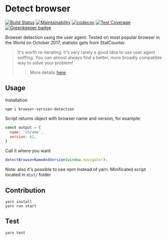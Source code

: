 # Detect browser

[![Build Status](https://travis-ci.org/pure-js/browser-detection.svg?branch=master)](https://travis-ci.org/pure-js/browser-detection)
[![Maintainability](https://api.codeclimate.com/v1/badges/594328cbb539ab26149e/maintainability)](https://codeclimate.com/github/pure-js/browser-detection/maintainability)
[![codecov](https://codecov.io/gh/pure-js/browser-detection/branch/master/graph/badge.svg)](https://codecov.io/gh/pure-js/browser-detection)
[![Test Coverage](https://api.codeclimate.com/v1/badges/594328cbb539ab26149e/test_coverage)](https://codeclimate.com/github/pure-js/browser-detection/test_coverage)
[![Greenkeeper badge](https://badges.greenkeeper.io/pure-js/browser-detection.svg)](https://greenkeeper.io/)

Browser detection using the user agent.
Tested on most popular browser in the World on October 2017, statistic gets from StatCounter.

> It's worth re-iterating: it's very rarely a good idea to use user agent sniffing. You can almost always find a better, more broadly compatible way to solve your problem!
> > More details [here](https://developer.mozilla.org/en-US/docs/Web/HTTP/Browser_detection_using_the_user_agent)

## Usage
Installation
```
npm i browser-version-detection
```
Script returns object with browser name and version, for example:
```javascript
const output = {
  name: 'Chrome',
  version: 62,
}
```
Call it where you want
```javascript
detectBrowserNameAndVersion(window.navigator);
```
Note: also it's possible to use npm instead of yarn.
Minificated script located in ```dist/``` folder
## Contribution
    yarn install
    yarn run start

## Test
    yarn test
